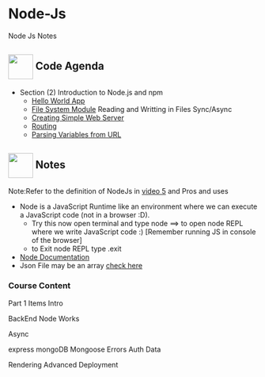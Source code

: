 # Node-Js
Node Js Notes



## <img align= center width=50px src="https://w7.pngwing.com/pngs/825/310/png-transparent-multicolored-streaming-template-computer-programming-web-development-computer-icons-source-code-computer-software-coding-text-computer-logo.png"> Code Agenda
- Section (2) Introduction to Node.js and npm
  - <a href="https://github.com/BasmaElhoseny01/Node-Js/blob/main/Section%202/0.Basics/index.js#L3">Hello World App</a>
  - <a href="https://github.com/BasmaElhoseny01/Node-Js/blob/7fc8d32baadb473ed42cee52a41c5c26cebb6f5d/Section%202/0.Basics/index.js#L7">File System Module</a> Reading and Writting in Files Sync/Async
  - <a href="https://github.com/BasmaElhoseny01/Node-Js/blob/main/Section%202/1.SimpleWebServer/index.js">Creating Simple Web Server</a>
  - <a href="https://github.com/BasmaElhoseny01/Node-Js/blob/main/Section%202/2.Routing/index.js">Routing</a>
  - <a href="https://github.com/BasmaElhoseny01/Node-Js/blob/main/Section%202/2.Routing/index.js">Parsing Variables from URL</a>


## <img align= center width=50px src="https://cdn-icons-png.flaticon.com/512/1043/1043717.png"> Notes
Note:Refer to the definition of NodeJs in <a href="https://www.udemy.com/course/nodejs-express-mongodb-bootcamp/learn/lecture/15080910#overview">video 5</a> and Pros and uses 
- Node is a JavaScript Runtime like an environment where we can execute a JavaScript code (not in a browser :D).
    - Try this now open terminal and type node ==> to open node REPL where we write JavaScript code :) [Remember running JS in console of the browser]
    - to Exit node REPL type .exit
- <a href="https://nodejs.org/dist/latest-v18.x/docs/api/">Node Documentation</a>
- Json File may be an array <a href="">check here</a>

### Course Content
Part 1 Items
Intro

BackEnd
Node Works

Async

express
mongoDB
Mongoose
Errors
Auth
Data

Rendering
Advanced
Deployment

